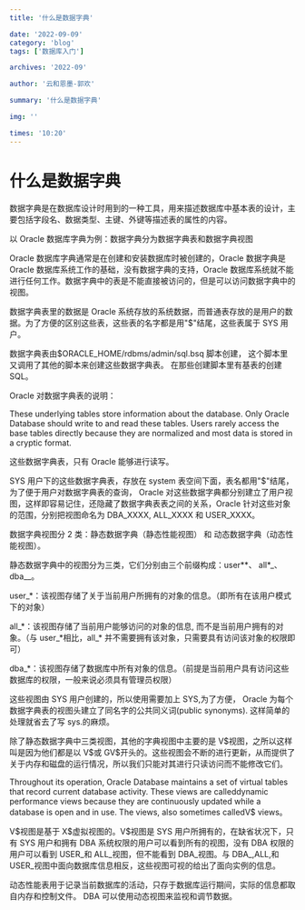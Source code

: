 ```yaml
---
title: '什么是数据字典'

date: '2022-09-09'
category: 'blog'
tags: ['数据库入门']

archives: '2022-09'

author: '云和恩墨-郭欢'

summary: '什么是数据字典'

img: ''

times: '10:20'
---
```


# 什么是数据字典

数据字典是在数据库设计时用到的一种工具，用来描述数据库中基本表的设计，主要包括字段名、数据类型、主键、外键等描述表的属性的内容。

以 Oracle 数据库字典为例：数据字典分为数据字典表和数据字典视图

Oracle 数据库字典通常是在创建和安装数据库时被创建的，Oracle 数据字典是 Oracle 数据库系统工作的基础，没有数据字典的支持，Oracle 数据库系统就不能进行任何工作。数据字典中的表是不能直接被访问的，但是可以访问数据字典中的视图。

数据字典表里的数据是 Oracle 系统存放的系统数据，而普通表存放的是用户的数据。为了方便的区别这些表，这些表的名字都是用"$"结尾，这些表属于 SYS 用户。

数据字典表由$ORACLE_HOME/rdbms/admin/sql.bsq 脚本创建， 这个脚本里又调用了其他的脚本来创建这些数据字典表。 在那些创建脚本里有基表的创建 SQL。

Oracle 对数据字典表的说明：

These underlying tables store information about the database. Only Oracle Database should write to and read these tables. Users rarely access the base tables directly because they are normalized and most data is stored in a cryptic format.

这些数据字典表，只有 Oracle 能够进行读写。

SYS 用户下的这些数据字典表，存放在 system 表空间下面，表名都用"$"结尾，为了便于用户对数据字典表的查询， Oracle 对这些数据字典都分别建立了用户视图，这样即容易记住，还隐藏了数据字典表表之间的关系，Oracle 针对这些对象的范围，分别把视图命名为 DBA_XXXX, ALL_XXXX 和 USER_XXXX。

数据字典视图分 2 类：静态数据字典（静态性能视图） 和 动态数据字典（动态性能视图）。

静态数据字典中的视图分为三类，它们分别由三个前缀构成：user*\*、 all*\_、 dba\_\_。

user\_\*：该视图存储了关于当前用户所拥有的对象的信息。（即所有在该用户模式下的对象）

all\_\*：该视图存储了当前用户能够访问的对象的信息, 而不是当前用户拥有的对象。（与 user\_\*相比，all\_\* 并不需要拥有该对象，只需要具有访问该对象的权限即可）

dba\_\*：该视图存储了数据库中所有对象的信息。（前提是当前用户具有访问这些数据库的权限，一般来说必须具有管理员权限）

这些视图由 SYS 用户创建的，所以使用需要加上 SYS,为了方便， Oracle 为每个数据字典表的视图头建立了同名字的公共同义词(public synonyms). 这样简单的处理就省去了写 sys.的麻烦。

除了静态数据字典中三类视图，其他的字典视图中主要的是 V\$视图，之所以这样叫是因为他们都是以 V\$或 GV\$开头的。这些视图会不断的进行更新，从而提供了关于内存和磁盘的运行情况，所以我们只能对其进行只读访问而不能修改它们。

Throughout its operation, Oracle Database maintains a set of virtual tables that record current database activity. These views are calleddynamic performance views because they are continuously updated while a database is open and in use. The views, also sometimes calledV$ views。

V\$视图是基于 X\$虚拟视图的。V$视图是 SYS 用户所拥有的，在缺省状况下，只有 SYS 用户和拥有 DBA 系统权限的用户可以看到所有的视图，没有 DBA 权限的用户可以看到 USER\_和 ALL\_视图，但不能看到 DBA\_视图。与 DBA\_,ALL,和 USER\_视图中面向数据库信息相反，这些视图可视的给出了面向实例的信息。

动态性能表用于记录当前数据库的活动，只存于数据库运行期间，实际的信息都取自内存和控制文件。 DBA 可以使用动态视图来监视和调节数据。

